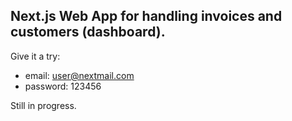 ## Next.js Web App for handling invoices and customers (dashboard).

Give it a try:
- email: user@nextmail.com
- password: 123456

Still in progress.
